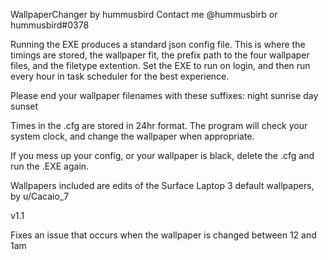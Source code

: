 WallpaperChanger by hummusbird
Contact me @hummusbirb or hummusbird#0378

Running the EXE produces a standard json config file. This is where the timings are stored, the wallpaper fit, the prefix path to the four wallpaper files, and the filetype extention. Set the EXE to run on login, and then run every hour in task scheduler for the best experience.

Please end your wallpaper filenames with these suffixes: night sunrise day sunset

Times in the .cfg are stored in 24hr format. The program will check your system clock, and change the wallpaper when appropriate.

If you mess up your config, or your wallpaper is black, delete the .cfg and run the .EXE again. 

Wallpapers included are edits of the Surface Laptop 3 default wallpapers, by u/Cacaio_7

v1.1

Fixes an issue that occurs when the wallpaper is changed between 12 and 1am
